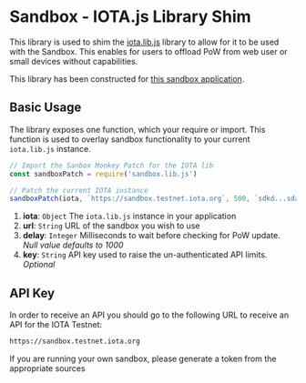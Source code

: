 # Sandbox - IOTA.js Library Shim

This library is used to shim the [iota.lib.js](https://github.com/iotaledger/iota.lib.js) library to allow for it to be used with the Sandbox. This enables for users to offload PoW from web user or small devices without capabilities. 

This library has been constructed for [this sandbox application](#). 

## Basic Usage

The library exposes one function, which your require or import. This function is used to overlay sandbox functionality to your current `iota.lib.js` instance.

```javascript
// Import the Sanbox Monkey Patch for the IOTA lib
const sandboxPatch = require('sandbox.lib.js')

// Patch the current IOTA instance
sandboxPatch(iota, `https://sandbox.testnet.iota.org`, 500, `sdkd...sdaa`)
```

1. **iota**: `Object` The `iota.lib.js` instance in your application
2. **url**: `String` URL of the sandbox you wish to use
3. **delay**: `Integer` Milliseconds to wait before checking for PoW update. *Null value defaults to 1000*
4. **key**: `String` API key used to raise the un-authenticated API limits. *Optional*

## API Key

In order to receive an API you should go to the following URL to receive an API for the IOTA Testnet: 

```bash
https://sandbox.testnet.iota.org
```



If you are running your own sandbox, please generate a token from the appropriate sources